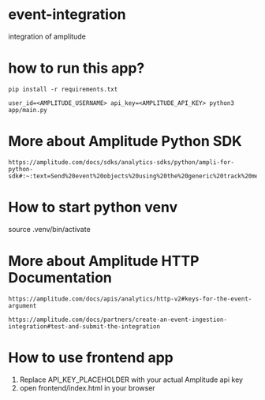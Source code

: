 # event-integration
integration of amplitude

# how to run this app?

```shell
pip install -r requirements.txt
```
```shell
user_id=<AMPLITUDE_USERNAME> api_key=<AMPLITUDE_API_KEY> python3 app/main.py 
```

# More about Amplitude Python SDK
```curl
https://amplitude.com/docs/sdks/analytics-sdks/python/ampli-for-python-sdk#:~:text=Send%20event%20objects%20using%20the%20generic%20track%20method.,%23%20str%2C%20song_favorited%20%3D%20True%2C%20%23%20bool%29%2C%20EventOptions%28device_id%3D%22device_id%22%29%29
```

# How to start python venv
source .venv/bin/activate

# More about Amplitude HTTP Documentation

```curl
https://amplitude.com/docs/apis/analytics/http-v2#keys-for-the-event-argument
```

```curl
https://amplitude.com/docs/partners/create-an-event-ingestion-integration#test-and-submit-the-integration
```

# How to use frontend app

1. Replace API_KEY_PLACEHOLDER with your actual Amplitude api key
2. open  frontend/index.html in your browser